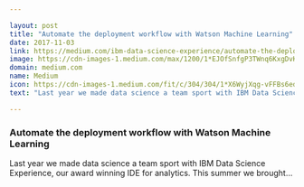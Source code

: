 ```yaml
---

layout: post
title: "Automate the deployment workflow with Watson Machine Learning"
date: 2017-11-03
link: https://medium.com/ibm-data-science-experience/automate-the-deployment-workflow-with-watson-machine-learning-dadc40d59e91?source=rss------machine_learning-5
image: https://cdn-images-1.medium.com/max/1200/1*EJOfSnfgP3TWnq6KxgDvKA.png
domain: medium.com
name: Medium
icon: https://cdn-images-1.medium.com/fit/c/304/304/1*X6WyjXqg-vFFBs6edBsgHw.png
text: "Last year we made data science a team sport with IBM Data Science Experience, our award winning IDE for analytics. This summer we brought…"

---
```


### Automate the deployment workflow with Watson Machine Learning

Last year we made data science a team sport with IBM Data Science Experience, our award winning IDE for analytics. This summer we brought…